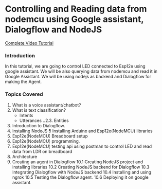 # Controlling and Reading data from nodemcu using Google assistant, Dialogflow and NodeJS
[Complete Video Tutorial](https://www.youtube.com/watch?v=5_0MSxCIeE8)

### Introduction
In this tutorial, we are going to control LED connected to Esp12e using google assistant. We will be also querying data from nodemcu and read it in Google Assistant. We will be using nodejs as backend and Dialogflow for making the Agent.

### Topics Covered

1. What is a voice assistant/chatbot?
2. What is text classification?
	* Intents
	* Utterances
	..2.3. Entities
3. Introduction to Dialogflow.
4. Installing NodeJS
5 Installing Arduino and Esp12e(NodeMCU) libraries
6. Esp12e(NodeMCU) Breadboard setup
7. Esp12e(NodeMCU) programming.
8. Esp12e(NodeMCU) testing api using postman to control LED and read data from LDR on breadboard
9. Architecture
10. Creating an agent in Dialogflow
	10.1 Creating NodeJS project and installing libraries
	10.2 Creating NodeJS backend for Dialogflow
	10.3 Integrating Dialogflow with NodeJS backend
	10.4 Installing and using ngrok
	10.5 Testing the Dialogflow agent.
	10.6 Deploying it on google assistant.


